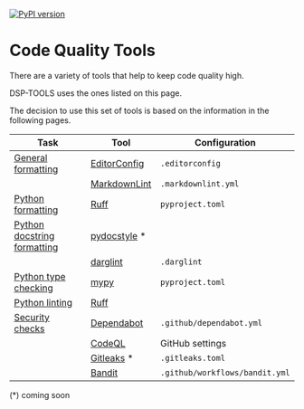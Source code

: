 [![PyPI version](https://badge.fury.io/py/dsp-tools.svg)](https://badge.fury.io/py/dsp-tools)

# Code Quality Tools

There are a variety of tools that help to keep code quality high.

DSP-TOOLS uses the ones listed on this page.

The decision to use this set of tools is based on the information in the following pages.

| Task                                                            | Tool                                                               | Configuration                  |
| --------------------------------------------------------------- | ------------------------------------------------------------------ | ------------------------------ |
| [General formatting](./general-formatting.md)                   | [EditorConfig](https://EditorConfig.org/)                          | `.editorconfig`                |
|                                                                 | [MarkdownLint](https://github.com/igorshubovych/markdownlint-cli/) | `.markdownlint.yml`            |
| [Python formatting](./python-formatting.md)                     | [Ruff](https://pypi.org/project/ruff/)                             | `pyproject.toml`               |
| [Python docstring formatting](./python-docstring-formatting.md) | [pydocstyle](https://pypi.org/project/pydocstyle/) *               |                                |
|                                                                 | [darglint](https://pypi.org/project/darglint/)                     | `.darglint`                    |
| [Python type checking](./python-type-checking.md)               | [mypy](https://pypi.org/project/mypy/)                             | `pyproject.toml`               |
| [Python linting](./python-linting.md)                           | [Ruff](https://pypi.org/project/ruff/)                             |                                |
| [Security checks](./security.md)                                | [Dependabot](https://docs.github.com/en/code-security/dependabot/) | `.github/dependabot.yml`       |
|                                                                 | [CodeQL](https://codeql.github.com/)                               | GitHub settings                |
|                                                                 | [Gitleaks](https://gitleaks.io/) *                                 | `.gitleaks.toml`               |
|                                                                 | [Bandit](https://pypi.org/project/bandit/)                         | `.github/workflows/bandit.yml` |

(*) coming soon  
